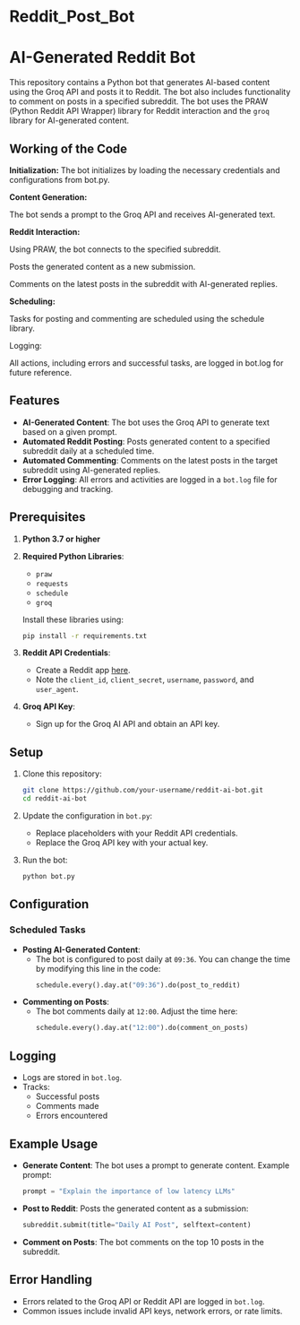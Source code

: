 # Reddit_Post_Bot

# AI-Generated Reddit Bot

This repository contains a Python bot that generates AI-based content using the Groq API and posts it to Reddit. The bot also includes functionality to comment on posts in a specified subreddit. The bot uses the PRAW (Python Reddit API Wrapper) library for Reddit interaction and the `groq` library for AI-generated content.

## Working of the Code

**Initialization:** The bot initializes by loading the necessary credentials and configurations from bot.py.

**Content Generation:**

The bot sends a prompt to the Groq API and receives AI-generated text.

**Reddit Interaction:**

Using PRAW, the bot connects to the specified subreddit.

Posts the generated content as a new submission.

Comments on the latest posts in the subreddit with AI-generated replies.

**Scheduling:**

Tasks for posting and commenting are scheduled using the schedule library.

Logging:

All actions, including errors and successful tasks, are logged in bot.log for future reference.

## Features

- **AI-Generated Content**: The bot uses the Groq API to generate text based on a given prompt.
- **Automated Reddit Posting**: Posts generated content to a specified subreddit daily at a scheduled time.
- **Automated Commenting**: Comments on the latest posts in the target subreddit using AI-generated replies.
- **Error Logging**: All errors and activities are logged in a `bot.log` file for debugging and tracking.

## Prerequisites

1. **Python 3.7 or higher**
2. **Required Python Libraries**:
   - `praw`
   - `requests`
   - `schedule`
   - `groq`

   Install these libraries using:
   ```bash
   pip install -r requirements.txt
   ```
3. **Reddit API Credentials**:
   - Create a Reddit app [here](https://www.reddit.com/prefs/apps).
   - Note the `client_id`, `client_secret`, `username`, `password`, and `user_agent`.
4. **Groq API Key**:
   - Sign up for the Groq AI API and obtain an API key.

## Setup

1. Clone this repository:
   ```bash
   git clone https://github.com/your-username/reddit-ai-bot.git
   cd reddit-ai-bot
   ```

2. Update the configuration in `bot.py`:
   - Replace placeholders with your Reddit API credentials.
   - Replace the Groq API key with your actual key.

3. Run the bot:
   ```bash
   python bot.py
   ```

## Configuration

### Scheduled Tasks
- **Posting AI-Generated Content**:
  - The bot is configured to post daily at `09:36`. You can change the time by modifying this line in the code:
    ```python
    schedule.every().day.at("09:36").do(post_to_reddit)
    ```
- **Commenting on Posts**:
  - The bot comments daily at `12:00`. Adjust the time here:
    ```python
    schedule.every().day.at("12:00").do(comment_on_posts)
    ```

## Logging
- Logs are stored in `bot.log`.
- Tracks:
  - Successful posts
  - Comments made
  - Errors encountered

## Example Usage

- **Generate Content**:
  The bot uses a prompt to generate content. Example prompt:
  ```python
  prompt = "Explain the importance of low latency LLMs"
  ```

- **Post to Reddit**:
  Posts the generated content as a submission:
  ```python
  subreddit.submit(title="Daily AI Post", selftext=content)
  ```

- **Comment on Posts**:
  The bot comments on the top 10 posts in the subreddit.

## Error Handling
- Errors related to the Groq API or Reddit API are logged in `bot.log`.
- Common issues include invalid API keys, network errors, or rate limits.


